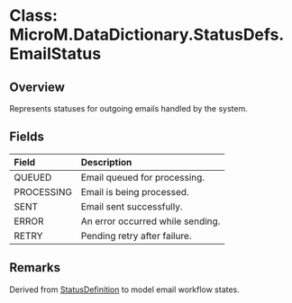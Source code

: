 # Class: MicroM.DataDictionary.StatusDefs.EmailStatus

## Overview
Represents statuses for outgoing emails handled by the system.

## Fields
| Field | Description |
|:--|:--|
| QUEUED | Email queued for processing. |
| PROCESSING | Email is being processed. |
| SENT | Email sent successfully. |
| ERROR | An error occurred while sending. |
| RETRY | Pending retry after failure. |

## Remarks
Derived from [StatusDefinition](../MicroM.DataDictionary.Configuration/StatusDefinition.md) to model email workflow states.
